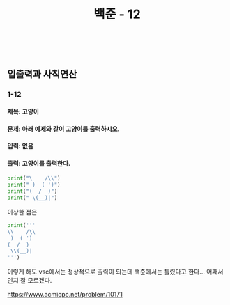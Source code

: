 ﻿---
layout: post
title: "백준 - 12"
category: studylog
tags: algorithm
---

<br>


## 입출력과 사칙연산

### 1-12

#### 제목: 고양이
#### 문제: 아래 예제와 같이 고양이를 출력하시오.

#### 입력: 없음

#### 출력: 고양이를 출력한다.
```python
print("\    /\\")
print(" )  ( ')")
print("(  /  )")
print(" \(__)|")
```
이상한 점은

```python
print('''
\\    /\\
 )  ( ')
(  /  )
 \\(__)|
''')
```
이렇게 해도 vsc에서는 정상적으로 출력이 되는데 백준에서는 틀렸다고 한다... 어째서인지 잘 모르겠다.

https://www.acmicpc.net/problem/10171